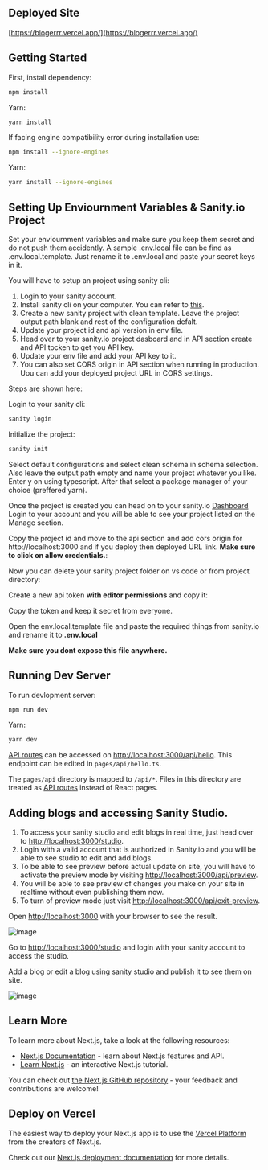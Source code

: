 ## Deployed Site
[https://blogerrr.vercel.app/](https://blogerrr.vercel.app/)

## Getting Started

First, install dependency:

```bash
npm install
```

Yarn:

```bash
yarn install
```

If facing engine compatibility error during installation use:

```bash
npm install --ignore-engines
```

Yarn:

```bash
yarn install --ignore-engines
```


## Setting Up Enviournment Variables & Sanity.io Project

Set your enviournment variables and make sure you keep them secret and do not push them accidently. A sample .env.local file can be find as .env.local.template. Just rename it to .env.local and paste your secret keys in it.

You will have to setup an project using sanity cli:

1. Login to your sanity account.
2. Install sanity cli on your computer. You can refer to [this](https://www.sanity.io/docs/getting-started-with-sanity-cli).
4. Create a new sanity project with clean template. Leave the project output path blank and rest of the configuration defalt.
5. Update your project id and api version in env file.
6. Head over to your sanity.io project dasboard and in API section create and API tocken to get you API key.
7. Update your env file and add your API key to it.
8. You can also set CORS origin in API section when running in production. Uou can add your deployed project URL in CORS settings.

Steps are shown here:

Login to your sanity cli:
```bash
sanity login
```

Initialize the project:
```bash
sanity init
```

Select default configurations and select clean schema in schema selection. Also leave the output path empty and name your project whatever you like. Enter y on using typescript. After that select a package manager of your choice (preffered yarn).

Once the project is created you can head on to your sanity.io [Dashboard](https://www.sanity.io/manage) Login to your account and you will be able to see your project listed on the Manage section.

Copy the project id and move to the api section and add cors origin for http://localhost:3000 and if you deploy then deployed URL link. **Make sure to click on allow credentials.**:

Now you can delete your sanity project folder on vs code or from project directory:

Create a new api token **with editor permissions** and copy it:

Copy the token and keep it secret from everyone.

Open the env.local.template file and paste the required things from sanity.io and rename it to **.env.local**

**Make sure you dont expose this file anywhere.**

## Running Dev Server

To run devlopment server:

```bash
npm run dev
```

Yarn:

```bash
yarn dev
```

[API routes](https://nextjs.org/docs/api-routes/introduction) can be accessed on [http://localhost:3000/api/hello](http://localhost:3000/api/hello). This endpoint can be edited in `pages/api/hello.ts`.

The `pages/api` directory is mapped to `/api/*`. Files in this directory are treated as [API routes](https://nextjs.org/docs/api-routes/introduction) instead of React pages.

## Adding blogs and accessing Sanity Studio.

1. To access your sanity studio and edit blogs in real time, just head over to [http://localhost:3000/studio](http://localhost:3000/studio).
2. Login with a valid account that is authorized in Sanity.io and you will be able to see studio to edit and add blogs.
3. To be able to see preview before actual update on site, you will have to activate the preview mode by visiting [http://localhost:3000/api/preview](http://localhost:3000/api/preview).
4. You will be able to see preview of changes you make on your site in realtime without even publishing them now.
5. To turn of preview mode just visit [http://localhost:3000/api/exit-preview](http://localhost:3000/api/exit-preview).

Open [http://localhost:3000](http://localhost:3000) with your browser to see the result.

![image](https://user-images.githubusercontent.com/63797338/217027239-2795e15c-b180-48f2-ba5e-8c6bd48903a8.png)

Go to [http://localhost:3000/studio](http://localhost:3000/studio) and login with your sanity account to access the studio.

Add a blog or edit a blog using sanity studio and publish it to see them on site.

![image](https://user-images.githubusercontent.com/63797338/217027799-4e7e15ab-a4cd-4b6f-aef5-2a27b2b2f749.png)

## Learn More

To learn more about Next.js, take a look at the following resources:

- [Next.js Documentation](https://nextjs.org/docs) - learn about Next.js features and API.
- [Learn Next.js](https://nextjs.org/learn) - an interactive Next.js tutorial.

You can check out [the Next.js GitHub repository](https://github.com/vercel/next.js/) - your feedback and contributions are welcome!

## Deploy on Vercel

The easiest way to deploy your Next.js app is to use the [Vercel Platform](https://vercel.com/new?utm_medium=default-template&filter=next.js&utm_source=create-next-app&utm_campaign=create-next-app-readme) from the creators of Next.js.

Check out our [Next.js deployment documentation](https://nextjs.org/docs/deployment) for more details.
